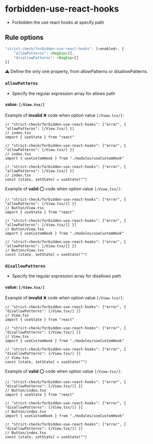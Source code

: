 # forbidden-use-react-hooks
- Forbidden the use react hooks at specify path

## Rule options

```js
"strict-check/forbidden-use-react-hooks": [<enabled>, {
    "allowPatterns": <RegExp>[],
    "disallowPatterns": <RegExp>[]
}]
```

:warning: Define the only one property, from allowPatterns or disallowPatterns.

### `allowPatterns`
- Specify the regular expression array for allows path

#### value: `[/View.tsx/]`

Example of **invalid** :x: code when option value `[/View.tsx/]`:

```tsx
// "strict-check/forbidden-use-react-hooks": ["error", { "allowPatterns": [/View.tsx/] }]
// index.tsx
import { useState } from "react"
```

```tsx
// "strict-check/forbidden-use-react-hooks": ["error", { "allowPatterns": [/View.tsx/] }]
// index.tsx
import { useCustomHook } from "./modules/useCustomHook"
```

```tsx
// "strict-check/forbidden-use-react-hooks": ["error", { "allowPatterns": [/View.tsx/] }]
// index.tsx
const [state, setState] = useState("")
```

Example of **valid** :o: code when option value `[/View.tsx/]`:

```tsx
// "strict-check/forbidden-use-react-hooks": ["error", { "allowPatterns": [/View.tsx/]] }]
// Button/View.tsx
import { useState } from "react"
```

```tsx
// "strict-check/forbidden-use-react-hooks": ["error", { "allowPatterns": [/View.tsx/]] }]
// Button/View.tsx
import { useCustomHook } from "./modules/useCustomHook"
```

```tsx
// "strict-check/forbidden-use-react-hooks": ["error", { "allowPatterns": [/View.tsx/]] }]
// Button/View.tsx
const [state, setState] = useState("")
```

### `disallowPatterns`
- Specify the regular expression array for disallows path

#### value: `[/View.tsx/]`

Example of **invalid** :x: code when option value `[/View.tsx/]`:

```tsx
// "strict-check/forbidden-use-react-hooks": ["error", { "disallowPatterns": [/View.tsx/] }]
// View.tsx
import { useState } from "react"
```

```tsx
// "strict-check/forbidden-use-react-hooks": ["error", { "disallowPatterns": [/View.tsx/] }]
// View.tsx
import { useCustomHook } from "./modules/useCustomHook"
```

```tsx
// "strict-check/forbidden-use-react-hooks": ["error", { "disallowPatterns": [/View.tsx/] }]
// View.tsx
const [state, setState] = useState("")
```

Example of **valid** :o: code when option value `[/View.tsx/]`:

```tsx
// "strict-check/forbidden-use-react-hooks": ["error", { "disallowPatterns": [/View.tsx/]] }]
// Button/index.tsx
import { useState } from "react"
```

```tsx
// "strict-check/forbidden-use-react-hooks": ["error", { "disallowPatterns": [/View.tsx/]] }]
// Button/index.tsx
import { useCustomHook } from "./modules/useCustomHook"
```

```tsx
// "strict-check/forbidden-use-react-hooks": ["error", { "disallowPatterns": [/View.tsx/]] }]
// Button/index.tsx
const [state, setState] = useState("")
```
